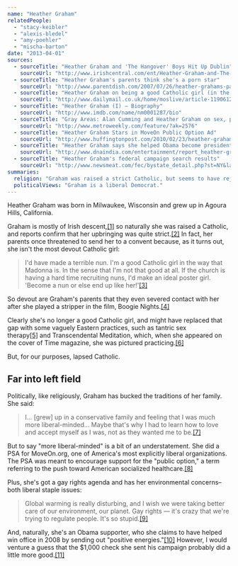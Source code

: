 ```yaml
---
name: "Heather Graham"
relatedPeople:
  - "stacy-keibler"
  - "alexis-bledel"
  - "amy-poehler"
  - "mischa-barton"
date: "2013-04-01"
sources:
  - sourceTitle: "Heather Graham and 'The Hangover' Boys Hit Up Dublin"
    sourceUrl: "http://www.irishcentral.com/ent/Heather-Graham-and-The-Hangover-boys-hit-up-Dublin-48488077.html"
  - sourceTitle: "Heather Graham's parents think she's a porn star"
    sourceUrl: "http://www.parentdish.com/2007/07/26/heather-grahams-parents-think-shes-a-porn-star/"
  - sourceTitle: "Heather Graham on being a good Catholic girl (in the way Madonna is)"
    sourceUrl: "http://www.dailymail.co.uk/home/moslive/article-1190612/Heather-Graham-good-Catholic-girl-way-Madonna-is.html"
  - sourceTitle: "Heather Graham (I) – Biography"
    sourceUrl: "http://www.imdb.com/name/nm0001287/bio"
  - sourceTitle: "Gray Areas: Alan Cumming and Heather Graham on sex, politics, lesbian chic and their new movie 'Gray Matters.'"
    sourceUrl: "http://www.metroweekly.com/feature/?ak=2576"
  - sourceTitle: "Heather Graham Stars in MoveOn Public Option Ad"
    sourceUrl: "http://www.huffingtonpost.com/2010/02/23/heather-graham-stars-in-m_n_473101.html"
  - sourceTitle: "Heather Graham says she helped Obama become president through witchcraft"
    sourceUrl: "http://www.dnaindia.com/entertainment/report_heather-graham-says-she-helped-obama-become-president-through-witchcraft_1318326"
  - sourceTitle: "Heather Graham's federal campaign search results"
    sourceUrl: "http://www.newsmeat.com/fec/bystate_detail.php?st=NY&last=Graham&first=Heather"
summaries:
  religion: "Graham was raised a strict Catholic, but seems to have rejected that faith and is now more interested in Eastern meditation and mystical practices."
  politicalViews: "Graham is a liberal Democrat."
---
```


Heather Graham was born in Milwaukee, Wisconsin and grew up in Agoura Hills, California.

Graham is mostly of Irish descent,<a class="source-citation" href="#http%3A%2F%2Fwww.irishcentral.com%2Fent%2FHeather-Graham-and-The-Hangover-boys-hit-up-Dublin-48488077.html" title="Heather Graham and &apos;The Hangover&apos; Boys Hit Up Dublin">[1]</a> so naturally she was raised a Catholic, and reports confirm that her upbringing was quite strict.<a class="source-citation" href="#http%3A%2F%2Fwww.parentdish.com%2F2007%2F07%2F26%2Fheather-grahams-parents-think-shes-a-porn-star%2F" title="Heather Graham&apos;s parents think she&apos;s a porn star">[2]</a> In fact, her parents once threatened to send her to a convent because, as it turns out, she isn't the most devout Catholic girl:

>I'd have made a terrible nun. I'm a good Catholic girl in the way that Madonna is. In the sense that I'm not that good at all. If the church is having a hard time recruiting nuns, I'd make an ideal poster girl. 'Become a nun or else end up like her!'<a class="source-citation" href="#http%3A%2F%2Fwww.dailymail.co.uk%2Fhome%2Fmoslive%2Farticle-1190612%2FHeather-Graham-good-Catholic-girl-way-Madonna-is.html" title="Heather Graham on being a good Catholic girl (in the way Madonna is)">[3]</a>

So devout are Graham's parents that they even severed contact with her after she played a stripper in the film, Boogie Nights.<a class="source-citation" href="#http%3A%2F%2Fwww.parentdish.com%2F2007%2F07%2F26%2Fheather-grahams-parents-think-shes-a-porn-star%2F" title="Heather Graham&apos;s parents think she&apos;s a porn star">[4]</a>

Clearly she's no longer a good Catholic girl, and might have replaced that gap with some vaguely Eastern practices, such as tantric sex therapy<a class="source-citation" href="#http%3A%2F%2Fwww.dailymail.co.uk%2Fhome%2Fmoslive%2Farticle-1190612%2FHeather-Graham-good-Catholic-girl-way-Madonna-is.html" title="Heather Graham on being a good Catholic girl (in the way Madonna is)">[5]</a> and Transcendental Meditation, which, when she appeared on the cover of Time magazine, she was pictured practicing.<a class="source-citation" href="#http%3A%2F%2Fwww.imdb.com%2Fname%2Fnm0001287%2Fbio" title="Heather Graham (I) – Biography">[6]</a>

But, for our purposes, lapsed Catholic.


## Far into left field

Politically, like religiously, Graham has bucked the traditions of her family. She said:

>I… [grew] up in a conservative family and feeling that I was much more liberal-minded… Maybe that's why I had to learn how to love and accept myself as I was, not as they wanted me to be.<a class="source-citation" href="#http%3A%2F%2Fwww.metroweekly.com%2Ffeature%2F%3Fak%3D2576" title="Gray Areas: Alan Cumming and Heather Graham on sex, politics, lesbian chic and their new movie &apos;Gray Matters.&apos;">[7]</a>

But to say "more liberal-minded" is a bit of an understatement. She did a PSA for MoveOn.org, one of America's most explicitly liberal organizations. The PSA was meant to encourage support for the "public option," a term referring to the push toward American socialized healthcare.<a class="source-citation" href="#http%3A%2F%2Fwww.huffingtonpost.com%2F2010%2F02%2F23%2Fheather-graham-stars-in-m_n_473101.html" title="Heather Graham Stars in MoveOn Public Option Ad">[8]</a>

Plus, she's got a gay rights agenda and has her environmental concerns–both liberal staple issues:

>Global warming is really disturbing, and I wish we were taking better care of our environment, our planet. Gay rights — it's crazy that we're trying to regulate people. It's so stupid.<a class="source-citation" href="#http%3A%2F%2Fwww.metroweekly.com%2Ffeature%2F%3Fak%3D2576" title="Gray Areas: Alan Cumming and Heather Graham on sex, politics, lesbian chic and their new movie &apos;Gray Matters.&apos;">[9]</a>

And, naturally, she's an Obama supporter, who she claims to have helped win office in 2008 by sending out "positive energies."<a class="source-citation" href="#http%3A%2F%2Fwww.dnaindia.com%2Fentertainment%2Freport_heather-graham-says-she-helped-obama-become-president-through-witchcraft_1318326" title="Heather Graham says she helped Obama become president through witchcraft">[10]</a> However, I would venture a guess that the $1,000 check she sent his campaign probably did a little more good.<a class="source-citation" href="#http%3A%2F%2Fwww.newsmeat.com%2Ffec%2Fbystate_detail.php%3Fst%3DNY%26last%3DGraham%26first%3DHeather" title="Heather Graham&apos;s federal campaign search results">[11]</a>